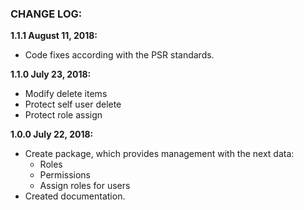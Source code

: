 ### CHANGE LOG:

**1.1.1 August 11, 2018:**
- Code fixes according with the PSR standards.

**1.1.0 July 23, 2018:**
- Modify delete items
- Protect self user delete
- Protect role assign

**1.0.0 July 22, 2018:**
- Create package, which provides management with the next data:
    - Roles
    - Permissions
    - Assign roles for users
- Created documentation.

